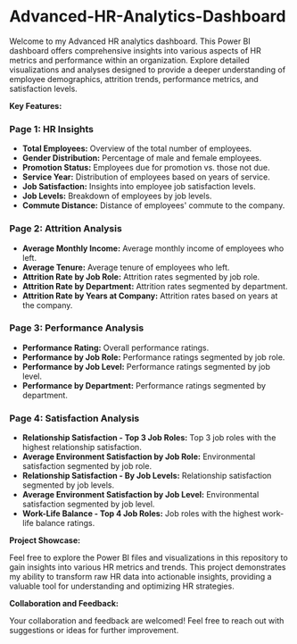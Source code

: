 # Advanced-HR-Analytics-Dashboard

Welcome to my Advanced HR analytics dashboard. This Power BI dashboard offers comprehensive insights into various aspects of HR metrics and performance within an organization. Explore detailed visualizations and analyses designed to provide a deeper understanding of employee demographics, attrition trends, performance metrics, and satisfaction levels.

**Key Features:**

### Page 1: HR Insights
- **Total Employees:** Overview of the total number of employees.
- **Gender Distribution:** Percentage of male and female employees.
- **Promotion Status:** Employees due for promotion vs. those not due.
- **Service Year:** Distribution of employees based on years of service.
- **Job Satisfaction:** Insights into employee job satisfaction levels.
- **Job Levels:** Breakdown of employees by job levels.
- **Commute Distance:** Distance of employees' commute to the company.

### Page 2: Attrition Analysis
- **Average Monthly Income:** Average monthly income of employees who left.
- **Average Tenure:** Average tenure of employees who left.
- **Attrition Rate by Job Role:** Attrition rates segmented by job role.
- **Attrition Rate by Department:** Attrition rates segmented by department.
- **Attrition Rate by Years at Company:** Attrition rates based on years at the company.

### Page 3: Performance Analysis
- **Performance Rating:** Overall performance ratings.
- **Performance by Job Role:** Performance ratings segmented by job role.
- **Performance by Job Level:** Performance ratings segmented by job level.
- **Performance by Department:** Performance ratings segmented by department.

### Page 4: Satisfaction Analysis
- **Relationship Satisfaction - Top 3 Job Roles:** Top 3 job roles with the highest relationship satisfaction.
- **Average Environment Satisfaction by Job Role:** Environmental satisfaction segmented by job role.
- **Relationship Satisfaction - By Job Levels:** Relationship satisfaction segmented by job levels.
- **Average Environment Satisfaction by Job Level:** Environmental satisfaction segmented by job level.
- **Work-Life Balance - Top 4 Job Roles:** Job roles with the highest work-life balance ratings.

**Project Showcase:**

Feel free to explore the Power BI files and visualizations in this repository to gain insights into various HR metrics and trends. This project demonstrates my ability to transform raw HR data into actionable insights, providing a valuable tool for understanding and optimizing HR strategies.

**Collaboration and Feedback:**

Your collaboration and feedback are welcomed! Feel free to reach out with suggestions or ideas for further improvement.
